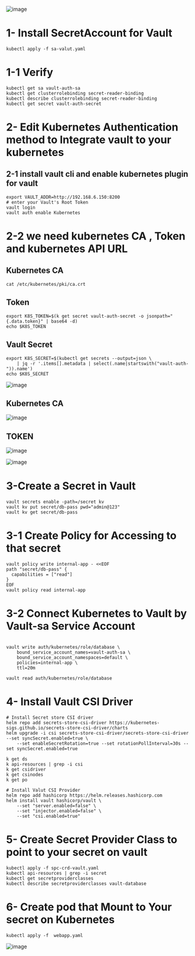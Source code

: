 ![image](https://github.com/user-attachments/assets/eb233f90-2038-452b-aab4-ecd39a640aba)

# 1- Install SecretAccount for Vault
```
kubectl apply -f sa-valut.yaml
```
# 1-1 Verify 
```
kubectl get sa vault-auth-sa
kubectl get clusterrolebinding secret-reader-binding
kubectl describe clusterrolebinding secret-reader-binding
kubectl get secret vault-auth-secret
```

# 2- Edit Kubernetes Authentication method to Integrate vault to your kubernetes
## 2-1 install vault cli and enable kubernetes plugin for vault
```
export VAULT_ADDR=http://192.168.6.150:8200
# enter your Vault's Root Token
vault login  
vault auth enable Kubernetes
```

# 2-2 we need kubernetes CA , Token and kubernetes API URL
## Kubernetes CA
```
cat /etc/kubernetes/pki/ca.crt
```
## Token
```
export K8S_TOKEN=$(k get secret vault-auth-secret -o jsonpath="{.data.token}" | base64 -d)
echo $K8S_TOKEN
```
## Vault Secret 
```
export K8S_SECRET=$(kubectl get secrets --output=json \
    | jq -r '.items[].metadata | select(.name|startswith("vault-auth-")).name')
echo $K8S_SECRET
```

![image](https://github.com/user-attachments/assets/d0f06359-6cd8-4f0c-ab46-61fde601691e)

## Kubernetes CA 
![image](https://github.com/user-attachments/assets/201940e1-2b9e-4d2a-8104-3c7d8e057210)
## TOKEN 
![image](https://github.com/user-attachments/assets/1f02139c-e096-4793-bc21-4ade6ba34e33)

![image](https://github.com/user-attachments/assets/55658981-875f-4aa1-a6a6-16e39bc74bf2)

# 3-Create a Secret in Vault
```
vault secrets enable -path=/secret kv
vault kv put secret/db-pass pwd="admin@123"
vault kv get secret/db-pass
```
# 3-1 Create Policy for Accessing to that secret
```
vault policy write internal-app - <<EOF
path "secret/db-pass" {
  capabilities = ["read"]
}
EOF
vault policy read internal-app
```
# 3-2 Connect Kubernetes to Vault by Vault-sa Service Account
```

vault write auth/kubernetes/role/database \
    bound_service_account_names=vault-auth-sa \
    bound_service_account_namespaces=default \
    policies=internal-app \
    ttl=20m

vault read auth/kubernetes/role/database
```
# 4- Install Vault CSI Driver 
```
# Install Secret store CSI driver
helm repo add secrets-store-csi-driver https://kubernetes-sigs.github.io/secrets-store-csi-driver/charts
helm upgrade -i csi secrets-store-csi-driver/secrets-store-csi-driver --set syncSecret.enabled=true \
    --set enableSecretRotation=true --set rotationPollInterval=30s --set syncSecret.enabled=true

k get ds
k api-resources | grep -i csi
k get csidriver
k get csinodes
k get po

# Install Valut CSI Provider
helm repo add hashicorp https://helm.releases.hashicorp.com
helm install vault hashicorp/vault \
    --set "server.enabled=false" \
    --set "injector.enabled=false" \
    --set "csi.enabled=true"

```
# 5- Create Secret Provider Class to point to your secret on vault 
```
kubectl apply -f spc-crd-vault.yaml
kubectl api-resources | grep -i secret
kubectl get secretproviderclasses
kubectl describe secretproviderclasses vault-database
```
# 6- Create pod that Mount to Your secret on Kubernetes
```
kubectl apply -f  webapp.yaml
```
![image](https://github.com/user-attachments/assets/4706f92d-beb7-42de-990f-81e3b316e966)
